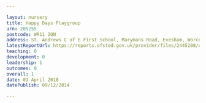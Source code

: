 ```yaml
---

layout: nursery
title: Happy Days Playgroup
urn: 205255
postcode: WR11 2QN
address: St. Andrews C of E First School, Marymans Road, Evesham, Worcestershire, WR11 2QN
latestReportUrl: https://reports.ofsted.gov.uk/provider/files/2445208/urn/205255.pdf
teaching: 0
development: 0
leadership: 1
outcomes: 0
overall: 1
date: 01 April 2018 
datePublish: 09/12/2014

---
```

